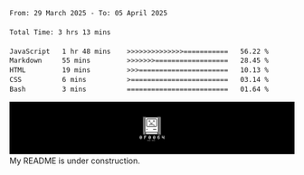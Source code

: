 <!--START_SECTION:waka-->

```txt
From: 29 March 2025 - To: 05 April 2025

Total Time: 3 hrs 13 mins

JavaScript   1 hr 48 mins    >>>>>>>>>>>>>>===========   56.22 %
Markdown     55 mins         >>>>>>>==================   28.45 %
HTML         19 mins         >>>======================   10.13 %
CSS          6 mins          >========================   03.14 %
Bash         3 mins          =========================   01.64 %
```

<!--END_SECTION:waka-->

<img src="https://raw.githubusercontent.com/n3xta/image-hosting/main/img/202411032331174.png"/>
My README is under construction. 
